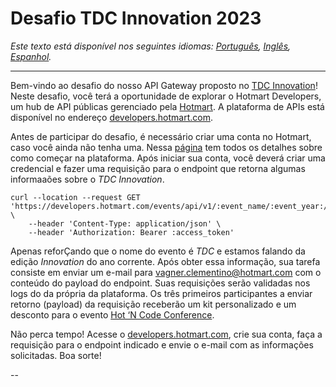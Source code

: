 # Desafio TDC Innovation 2023

*Este texto está disponível nos seguintes idiomas: [Português](./README.md),
[Inglês](./translate/en/README.md), [Espanhol](./translate/es/README.md).*

---

Bem-vindo ao desafio do nosso API Gateway proposto no [TDC
Innovation](https://thedevconf.com/tdc/2023/innovation/)! Neste desafio, você
terá a oportunidade de explorar o Hotmart Developers, um hub de API públicas
gerenciado pela [Hotmart](https://hotmart.com). A plataforma de APIs está
disponível no endereço
[developers.hotmart.com](https://developers.hotmart.com).


Antes de participar do desafio, é necessário criar uma conta no Hotmart, caso
você ainda não tenha uma. Nessa
[página](https://developers.hotmart.com/docs/pt-BR/start/about/) tem todos os
detalhes sobre como começar na plataforma. Após iniciar sua conta, você deverá
criar uma credencial e fazer uma requisição para o endpoint que retorna algumas
informaaões sobre o _TDC Innovation_.

```
curl --location --request GET 'https://developers.hotmart.com/events/api/v1/:event_name/:event_year:/:event_edition' \
	--header 'Content-Type: application/json' \
	--header 'Authorization: Bearer :access_token'
```

Apenas reforÇando que o nome do evento é _TDC_ e estamos falando da edição
_Innovation_ do ano corrente. Após obter essa informação, sua tarefa consiste
em  enviar um e-mail para
[vagner.clementino@hotmart.com](mailto:vagner.clementino@hotmart.com) com o
conteúdo do payload do endpoint. Suas requisições serão validadas nos logs do
da própria da plataforma. Os três primeiros participantes a enviar retorno
(payload) da requisição receberão um kit personalizado e um desconto para o
evento [Hot ‘N Code
Conference](http://hotm.art/hnc-2023?src=2088&utm_source=2088).

Não perca tempo! Acesse o
[developers.hotmart.com](https://developers.hotmart.com), crie sua conta, faça
a requisição para o endpoint indicado e envie o e-mail com as informações
solicitadas. Boa sorte!

--

